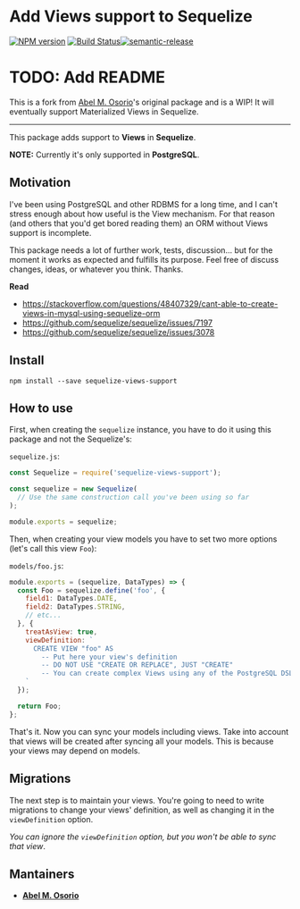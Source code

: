 # Add Views support to Sequelize

[![NPM version](https://img.shields.io/npm/v/sequelize-mv-support.svg)](https://www.npmjs.com/package/sequelize-mv-support)
[![Build Status](https://cloud.drone.io/api/badges/sugarandmagic/sequelize-mv-support/status.svg)](https://cloud.drone.io/sugarandmagic/sequelize-mv-support)[![semantic-release](https://img.shields.io/badge/%20%20%F0%9F%93%A6%F0%9F%9A%80-semantic--release-e10079.svg)](https://github.com/semantic-release/semantic-release)

# TODO: Add README

This is a fork from [Abel M. Osorio](https://github.com/abelosorio)'s original package and is a WIP!
It will eventually support Materialized Views in Sequelize.

--------------

This package adds support to **Views** in **Sequelize**.

**NOTE:** Currently it's only supported in **PostgreSQL**.

## Motivation

I've been using PostgreSQL and other RDBMS for a long time, and I can't stress enough about how useful is the View mechanism. For that reason (and others that you'd get bored reading them) an ORM without Views support is incomplete.

This package needs a lot of further work, tests, discussion... but for the moment it works as expected and fulfills its purpose. Feel free of discuss changes, ideas, or whatever you think. Thanks.

**Read**

- https://stackoverflow.com/questions/48407329/cant-able-to-create-views-in-mysql-using-sequelize-orm
- https://github.com/sequelize/sequelize/issues/7197
- https://github.com/sequelize/sequelize/issues/3078

## Install

```
npm install --save sequelize-views-support
```

## How to use

First, when creating the `sequelize` instance, you have to do it using this package and not the Sequelize's:

`sequelize.js`:
```javascript
const Sequelize = require('sequelize-views-support');

const sequelize = new Sequelize(
  // Use the same construction call you've been using so far
);

module.exports = sequelize;
```

Then, when creating your view models you have to set two more options (let's call this view `Foo`):

`models/foo.js`:
```javascript
module.exports = (sequelize, DataTypes) => {
  const Foo = sequelize.define('foo', {
    field1: DataTypes.DATE,
    field2: DataTypes.STRING,
    // etc...
  }, {
    treatAsView: true,
    viewDefinition: `
      CREATE VIEW "foo" AS
        -- Put here your view's definition
        -- DO NOT USE "CREATE OR REPLACE", JUST "CREATE"
        -- You can create complex Views using any of the PostgreSQL DSL's supported features
    `
  });

  return Foo;
};
```

That's it. Now you can sync your models including views. Take into account that views will be created after syncing all your models. This is because your views may depend on models.

## Migrations

The next step is to maintain your views. You're going to need to write migrations to change your views' definition, as well as changing it in the `viewDefinition` option.

*You can ignore the `viewDefinition` option, but you won't be able to sync that view*.

## Mantainers

  * **[Abel M. Osorio](https://github.com/abelosorio)**